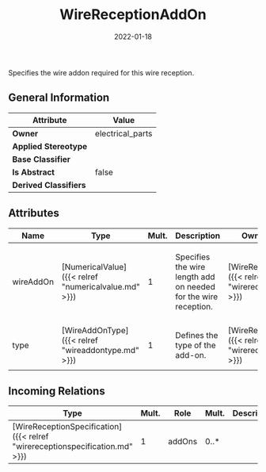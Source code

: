 ﻿---
title: WireReceptionAddOn
toc: false
type: specs
date: "2022-01-18"
draft: false
specification: VEC
version: 1.2.2
documentType: "Recommendation"
elementType: Class
classes:
  - WireReceptionAddOn
menu_name: vec-1.2.2
---
<p> Specifies the wire addon required for this wire reception.      </p>

## General Information

| Attribute               | Value |
|-------------------------|-------|
| **Owner**               | electrical_parts |
| **Applied Stereotype**  |   |
| **Base Classifier**     |   |
| **Is Abstract**         | false |
| **Derived Classifiers** |   |

## Attributes
|  Name  |  Type  |  Mult.  |  Description  |  Owning Classifier  |
|--------|--------|---------|---------------|--------------|
|wireAddOn | [NumericalValue]({{< relref "numericalvalue.md" >}}) | 1 | <p> Specifies the wire length add on needed for the wire reception.      </p> | [WireReceptionAddOn]({{< relref "wirereceptionaddon.md" >}}) |
|type | [WireAddOnType]({{< relref "wireaddontype.md" >}}) | 1 | <p> Defines the type of the add-on.      </p> | [WireReceptionAddOn]({{< relref "wirereceptionaddon.md" >}}) |

##  Incoming Relations
|    Type  |   Mult.  |   Role    |   Mult.   |   Description  |
|----------|----------|-----------|-----------|----------------|
| [WireReceptionSpecification]({{< relref "wirereceptionspecification.md" >}}) | 1 | addOns | 0..* |  |
